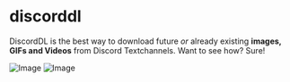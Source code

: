 # discorddl
DiscordDL is the best way to download future *or* already existing **images, GIFs and Videos** from Discord Textchannels.
Want to see how? Sure!

![Image](https://i.imgur.com/2jU2jbl.png)
![Image](https://i.imgur.com/Ph9oYTZ.png)

